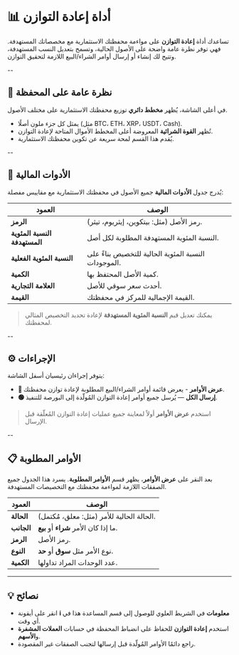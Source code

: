 # 📊 أداة إعادة التوازن

تساعدك أداة **إعادة التوازن** على مواءمة محفظتك الاستثمارية مع مخصصاتك المستهدفة. فهي توفر نظرة عامة واضحة على الأصول الحالية، وتسمح بتعديل النسب المستهدفة، وتتيح لك إنشاء أو إرسال أوامر الشراء/البيع اللازمة لتحقيق التوازن.

--

## 💼 نظرة عامة على المحفظة

في أعلى الشاشة، يُظهر **مخطط دائري** توزيع محفظتك الاستثمارية على مختلف الأصول.

- يمثل كل جزء ملون أصلًا (مثل BTC، ETH، XRP، USDT، Cash).
- تُظهر **القوة الشرائية** المعروضة أعلى المخطط الأموال المتاحة لإعادة التوازن.
- يُقدم هذا القسم لمحة سريعة عن تكوين محفظتك الاستثمارية.

--

## 🧾 الأدوات المالية

يُدرج جدول **الأدوات المالية** جميع الأصول في محفظتك الاستثمارية مع مقاييس مفصلة:

| العمود | الوصف |
|---------|-------------|
| **الرمز** | رمز الأصل (مثل: بيتكوين، إيثريوم، تيثر). |
| **النسبة المئوية المستهدفة** | النسبة المئوية المستهدفة المطلوبة لكل أصل. |
| **النسبة المئوية الفعلية** | النسبة المئوية الحالية للتخصيص بناءً على الموجودات. |
| **الكمية** | كمية الأصل المحتفظ بها. |
| **العلامة التجارية** | أحدث سعر سوقي للأصل. |
| **القيمة** | القيمة الإجمالية للمركز في محفظتك. |

> يمكنك تعديل قيم **النسبة المئوية المستهدفة** لإعادة تحديد التخصيص المثالي لمحفظتك.

--

## ⚙️ الإجراءات

يتوفر إجراءان رئيسيان أسفل الشاشة:

- **🔴 عرض الأوامر** - يعرض قائمة أوامر الشراء/البيع المطلوبة لإعادة توازن محفظتك.
- **🟢 إرسال الكل** — يُرسل جميع أوامر إعادة التوازن المُولّدة إلى البورصة للتنفيذ.

> استخدم **عرض الأوامر** أولاً لمعاينة جميع عمليات إعادة التوازن المُعلّقة قبل الإرسال.

--

## 📋 الأوامر المطلوبة

بعد النقر على **عرض الأوامر**، يظهر قسم **الأوامر المطلوبة**. يسرد هذا الجدول جميع الصفقات اللازمة لمواءمة محفظتك مع التخصيصات المستهدفة.

| العمود | الوصف |
|--------|-------------|
| **الحالة** | الحالة الحالية للأمر (مثل: معلق، مُكتمل). |
| **الجانب** | ما إذا كان الأمر **شراء** أو **بيع**. |
| **الرمز** | رمز الأصل. |
| **النوع** | نوع الأمر مثل **سوق** أو **حد**. |
| **الكمية** | عدد الوحدات المراد تداولها. | يحتوي كل صف على زر **انتقال** يتيح لك تنفيذ أوامر فردية يدويًا.

---

## 💡 نصائح

- انقر على أيقونة **ℹ️ معلومات** في الشريط العلوي للوصول إلى قسم المساعدة هذا في أي وقت.
- استخدم **إعادة التوازن** للحفاظ على انضباط المحفظة في حسابات **العملات المشفرة** و**الأسهم**.
- راجع دائمًا الأوامر المُولّدة قبل إرسالها لتجنب الصفقات غير المقصودة.
